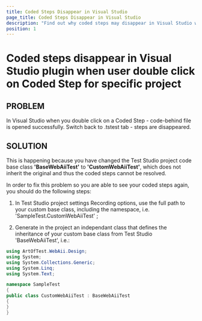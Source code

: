 ```yaml
---
title: Coded Steps Disappear in Visual Studio
page_title: Coded Steps Disappear in Visual Studio
description: "Find out why coded steps may disappear in Visual Studio when using the Test Studio plugin. This article explains the cause, related to custom base classes, and provides steps to restore coded step visibility in your projects."
position: 1
---
```

# Coded steps disappear in Visual Studio plugin when user double click on Coded Step for specific project

## PROBLEM

In Visual Studio when you double click on a Coded Step - code-behind file is opened successfully. Switch back to .tstest tab - steps are disappeared.

## SOLUTION

This is happening because you have changed the Test Studio project code base class **'BaseWebAiiTest'** to **'CustomWebAiiTest'**, which does not inherit the original and thus the coded steps cannot be resolved. 

In order to fix this problem so you are able to see your coded steps again, you should do the following steps:


1. In Test Studio project settings Recording options, use the full path to your custom base class, including the namespace, i.e. 'SampleTest.CustomWebAiiTest' ;

2. Generate in the project an independant class that defines the inheritance of your custom base class from Test Studio 'BaseWebAiiTest', i.e.:

```C#
using ArtOfTest.WebAii.Design;
using System;
using System.Collections.Generic;
using System.Linq;
using System.Text;

namespace SampleTest
{
public class CustomWebAiiTest : BaseWebAiiTest
{
}
}
```

